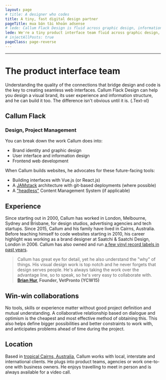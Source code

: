 ```yaml
---
layout: page
# title: A designer who codes
title: A tiny, fast digital design partner
pageTitle: mua bán tài khoản adsense
# lede: Callum Flack Design is fluid across graphic design, information design and frontend development. Because the quality of the connections crystalises the quality of the whole.
lede: We're a tiny product interface team fluid across graphic design, user interface design, frontend development and backend management. Everything you need to build beautifully designed hypertext products, but without the overhead.
# injectAllPosts: true
pageClass: page-reverse
---
```


<PageAboutServices></PageAboutServices>

<div class="Block-sm">
  <hr />
</div>

# The product interface team

Understanding the quality of the connections that bridge design and code is the key to creating seamless web interfaces. Callum Flack Design can help you design a visual brand, its user experience and information structure, and he can build it too. The difference isn't obvious until it is. {.Text-xl}

<div class="grid grid-columns-4 grid-gap-8">
  <div class="col-span-1 Block-sm-b">
    <Media ratio="1994/2880" image="/images/cf-dwts-DB30312-recut.jpg" />
  </div>
</div>

## Callum Flack

### Design, Project Management

You can break down the work Callum does into:

- Brand identity and graphic design
- User interface and information design
- Frontend web development

When Callum builds websites, he advocates for these future-facing tools:

- Building interfaces with Vue.js (or React.js)
- A [JAMstack](https://jamstack.org/) architecture with git-based deployments (where possible)
- A ["headless"](https://www.notion.so/callum/Headless-CMS-definition-public-47ef40175f974e18b960de8f06fc7625) Content Management System (if applicable)

## Experience

Since starting out in 2000, Callum has worked in London, Melbourne, Sydney and Brisbane, for design studios, advertising agencies and tech startups. Since 2015, Callum and his family have lived in Cairns, Australia. Before teaching himself to code websites starting in 2010, his career highlight was working as a brand designer at Saatchi & Saatchi Design, London in 2006. Callum has also owned and run [a few vinyl record labels in past years](https://www.discogs.com/artist/2452856-Callum-Flack).

> Callum has great eye for detail, yet he also understand the "why" of things. His visual design work is top notch and he never forgets that design serves people. He's always taking the work over the advantage line, so to speak, so he's very easy to collaborate with. **[Brian Hur](https://www.linkedin.com/in/brianhur/), Founder, VetPronto (YCW15)**

## Win-win collaborations

No tools, skills or experience matter without good project definition and mutual understanding. A collaborative relationship based on dialogue and optimism is the cheapest and most effective method of obtaining this. This also helps define bigger possibilities and better constraints to work with, and anticipates problems ahead of time during the project.

## Location

Based in [tropical Cairns, Australia](https://www.instagram.com/p/BXbsNdrAt-v), Callum works with local, interstate and international clients. He plugs into product teams, agencies or work one-to-one with business owners. He enjoys travelling to meet in person and is always available for a video call.

<script>
import Media from "../src/components/Media";
import PageAboutServices from "../src/components/PageAboutServices";
import PostButton from "../src/components/PostButton";
export default {
  components: {
    Media,
    PageAboutServices,
    PostButton,
  }
}
</script>
